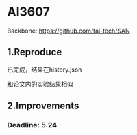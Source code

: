 # AI3607
Backbone: https://github.com/tal-tech/SAN

## 1.Reproduce
已完成，结果在history.json

和论文内的实验结果相似


## 2.Improvements



### Deadline: 5.24
